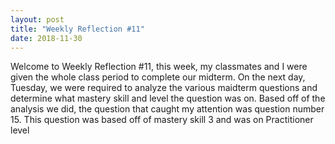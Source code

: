 ```yaml
---
layout: post
title: "Weekly Reflection #11"
date: 2018-11-30
---
```


Welcome to Weekly Reflection #11, this week, my classmates and I were given the whole class period to complete our midterm. On the next day, Tuesday, we were required to analyze the various maidterm questions and determine what mastery skill and level the question was on. Based off of the analysis we did, the question that caught my attention was question number 15. This question was based off of mastery skill 3 and was on Practitioner level
